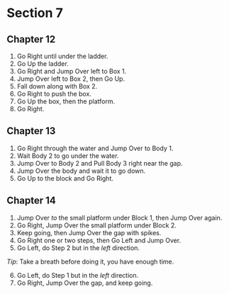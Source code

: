 # Section 7

## Chapter 12

1. Go Right until under the ladder.
2. Go Up the ladder.
3. Go Right and Jump Over left to Box 1.
4. Jump Over left to Box 2, then Go Up.
5. Fall down along with Box 2.
6. Go Right to push the box.
7. Go Up the box, then the platform.
8. Go Right.

## Chapter 13

1. Go Right through the water and Jump Over to Body 1.
2. Wait Body 2 to go under the water.
3. Jump Over to Body 2 and Pull Body 3 right near the gap.
4. Jump Over the body and wait it to go down.
5. Go Up to the block and Go Right.

## Chapter 14

1. Jump Over _to_ the small platform under Block 1, then Jump Over again.
2. Go Right, Jump Over the small platform under Block 2.
3. Keep going, then Jump Over the gap with spikes.
4. Go Right one or two steps, then Go Left and Jump Over.
5. Go Left, do Step 2 but in the _left_ direction.

_Tip_: Take a breath before doing it, you have enough time.

6. Go Left, do Step 1 but in the _left_ direction.
7. Go Right, Jump Over the gap, and keep going.
